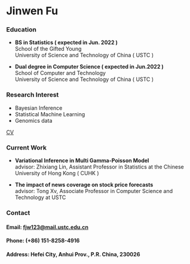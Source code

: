 # Jinwen Fu

### Education
- **BS in Statistics ( expected in Jun. 2022 )**  
School of the Gifted Young  
University of Science and Technology of China ( USTC )  
  
- **Dual degree in Computer Science ( expected in Jun.2022 )**  
School of Computer and Technology  
University of Science and Technology of China ( USTC )
  
  
### Research Interest
- Bayesian Inference  
- Statistical Machine Learning  
- Genomics data

[CV](Jinwen_Fu_cv.pdf)
  
  
### Current Work
- **Variational Inference in Multi Gamma-Poisson Model**  
advisor: Zhixiang Lin, Assistant Professor in Statistics at the Chinese University of Hong Kong ( CUHK )  

- **The impact of news coverage on stock price forecasts**  
advisor: Tong Xv, Associate Professor in Computer Science and Technology at USTC
  
  
### Contact
#### Email: fjw123@mail.ustc.edu.cn
#### Phone: (+86) 151-8258-4916
#### Address: Hefei City, Anhui Prov., P.R. China, 230026
